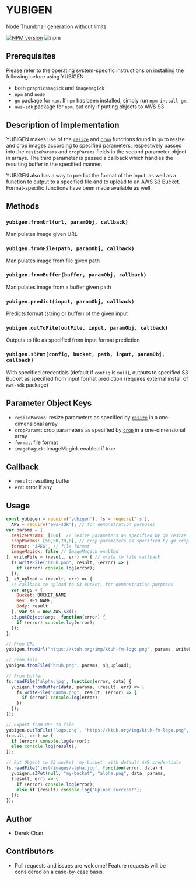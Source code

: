 # YUBIGEN
Node Thumbnail generation without limits

[![NPM version](https://img.shields.io/npm/v/yubigen.svg?style=flat)](https://www.npmjs.com/package/yubigen)
![npm](https://img.shields.io/npm/dt/yubigen.svg)

## Prerequisites
Please refer to the operating system-specific instructions on installing the following before using YUBIGEN.
- both `graphicsmagick` and `imagemagick`
- `npm` and `node`
- `gm` package for `npm`. If `npm` has been installed, simply run `npm install gm`.
- `aws-sdk` package for `npm`, but only if putting objects to AWS S3

## Description of Implementation
YUBIGEN makes use of the [`resize`](http://aheckmann.github.io/gm/docs.html#resize) and [`crop`](http://aheckmann.github.io/gm/docs.html#crop) functions found in `gm` to resize and crop images according to specified parameters, respectively passed into the `resizeParams` and `cropParams` fields in the second parameter object in arrays. The third parameter is passed a callback which handles the resulting buffer in the specified manner.

YUBIGEN also has a way to predict the format of the input, as well as a function
to output to a specified file and to upload to an AWS S3 Bucket.
Format-specific functions have been made available as well.

## Methods
### `yubigen.fromUrl(url, paramObj, callback)`
Manipulates image given URL
### `yubigen.fromFile(path, paramObj, callback)`
Manipulates image from file given path
### `yubigen.fromBuffer(buffer, paramObj, callback)`
Manipulates image from a buffer given path
### `yubigen.predict(input, paramObj, callback)`
Predicts format (string or buffer) of the given input
### `yubigen.outToFile(outFile, input, paramObj, callback)`
Outputs to file as specified from input format prediction
### `yubigen.s3Put(config, bucket, path, input, paramObj, callback)`
With specified credentials (default if `config` is `null`), outputs to specified S3 Bucket as specified from
input format prediction (requires external install of `aws-sdk` package)

## Parameter Object Keys
- `resizeParams`: resize parameters as specified by [`resize`](http://aheckmann.github.io/gm/docs.html#resize) in a one-dimensional array
- `cropParams`: crop parameters as specified by [`crop`](http://aheckmann.github.io/gm/docs.html#crop) in a one-dimensional array
- `format`: file format
- `imageMagick`: ImageMagick enabled if true

## Callback
- `result`: resulting buffer
- `err`: error if any

## Usage
```js
const yubigen = require('yubigen'), fs = require('fs'),
  AWS = require('aws-sdk'); // for demonstration purposes
var params = {
  resizeParams: [100], // resize parameters as specified by gm resize
  cropParams: [50,50,20,0], // crop parameters as specified by gm crop
  format: "JPEG", // file format
  imageMagick: false // ImageMagick enabled
}, writeFile = (result, err) => { // write to file callback
  fs.writeFile("bruh.png", result, (error) => {
    if (error) console.log(error);
  });
}, s3_upload = (result, err) => {
  // callback to upload to S3 Bucket, for demonstration purposes
  var args = {
    Bucket: BUCKET_NAME
    Key: KEY_NAME,
    Body: result
  }, var s3 = new AWS.S3();
  s3.putObject(args, function(error) {
    if (error) console.log(error);
  });
};

// From URL
yubigen.fromUrl("https://ktuh.org/img/ktuh-fm-logo.png", params, writeFile);

// From file
yubigen.fromFile("bruh.png", params, s3_upload);

// From buffer
fs.readFile('alpha.jpg', function(error, data) {
  yubigen.fromBuffer(data, params, (result, err) => {
    fs.writeFile("gamma.png", result, (error) => {
      if (error) console.log(error);
    });
  });
});

// Export from URL to file
yubigen.outToFile('logo.png', "https://ktuh.org/img/ktuh-fm-logo.png", params,
(result, err) => {
  if (error) console.log(error);
  else console.log(result);
});

// Put Object to S3 bucket `my-bucket` with default AWS credentials
fs.readFile('test/images/alpha.jpg', function(error, data) {
  yubigen.s3Put(null, "my-bucket", "alpha.png", data, params,
  (result, err) => {
    if (error) console.log(error);
    else if (result) console.log("Upload success!");
  });
});
```

## Author
- Derek Chan

## Contributors
- Pull requests and issues are welcome! Feature requests will be considered on
  a case-by-case basis.

